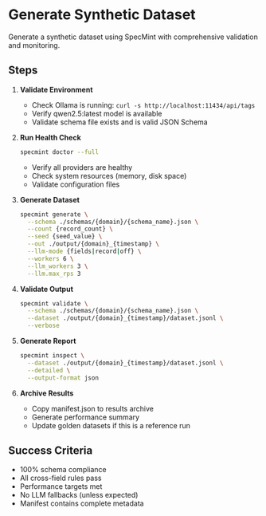 # Generate Synthetic Dataset

Generate a synthetic dataset using SpecMint with comprehensive validation and monitoring.

## Steps

1. **Validate Environment**
   - Check Ollama is running: `curl -s http://localhost:11434/api/tags`
   - Verify qwen2.5:latest model is available
   - Validate schema file exists and is valid JSON Schema

2. **Run Health Check**
   ```bash
   specmint doctor --full
   ```
   - Verify all providers are healthy
   - Check system resources (memory, disk space)
   - Validate configuration files

3. **Generate Dataset**
   ```bash
   specmint generate \
     --schema ./schemas/{domain}/{schema_name}.json \
     --count {record_count} \
     --seed {seed_value} \
     --out ./output/{domain}_{timestamp} \
     --llm-mode {fields|record|off} \
     --workers 6 \
     --llm_workers 3 \
     --llm.max_rps 3
   ```

4. **Validate Output**
   ```bash
   specmint validate \
     --schema ./schemas/{domain}/{schema_name}.json \
     --dataset ./output/{domain}_{timestamp}/dataset.jsonl \
     --verbose
   ```

5. **Generate Report**
   ```bash
   specmint inspect \
     --dataset ./output/{domain}_{timestamp}/dataset.jsonl \
     --detailed \
     --output-format json
   ```

6. **Archive Results**
   - Copy manifest.json to results archive
   - Generate performance summary
   - Update golden datasets if this is a reference run

## Success Criteria
- 100% schema compliance
- All cross-field rules pass
- Performance targets met
- No LLM fallbacks (unless expected)
- Manifest contains complete metadata
